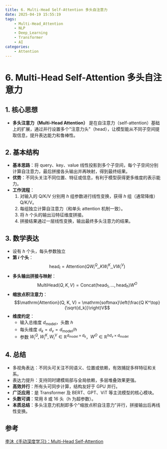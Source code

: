 ```yaml
---
title: 6. Multi-Head Self-Attention 多头自注意力
date: 2025-04-19 15:55:19
tags:
	- Multi-Head_Attention
	- NLP
	- Deep_Learning
	- Transformer
	- AI
categories:
    - Attention
---
```


# 6. Multi-Head Self-Attention 多头自注意力

## 1. 核心思想

- **多头注意力（Multi-Head Attention）** 是在自注意力（self-attention）基础上的扩展，通过并行设置多个"注意力头"（head），让模型能从不同子空间提取信息，提升表达能力和鲁棒性。

## 2. 基本结构

- **基本思路**：将 query、key、value 线性投影到多个子空间，每个子空间分别计算自注意力，最后拼接各头输出并再映射，得到最终结果。
- **优势**：不同头关注不同位置、特征或信息，有利于模型获得更多维度的表示能力。
- **工作流程**：
	1. 对输入的 Q/K/V 分别用 $h$ 组参数进行线性变换，获得 $h$ 组（通常降维）Q/K/V。
	2. 每组独立计算自注意力（和单头 attention 机制一致）。
	3. 将 $h$ 个头的输出沿特征维度拼接。
	4. 拼接结果通过一层线性变换，输出最终多头注意力的结果。

## 3. 数学表达

- 设有 $h$ 个头，每头参数独立
- **第 $i$ 个头**：  
	$$\text{head}_i = \mathrm{Attention}(Q W_i^Q,, K W_i^K,, V W_i^V)$$
- **多头输出拼接与映射**：  
	$$\mathrm{MultiHead}(Q, K, V) = \mathrm{Concat}(\text{head}_1, \dots, \text{head}_h) W^O$$
- **缩放点积注意力**：  
	$$\mathrm{Attention}(Q, K, V) = \mathrm{softmax}\left(\frac{Q K^\top}{\sqrt{d_k}}\right)V$$
- **维度约定**：
	- 输入总维度 $d_{\text{model}}$，头数 $h$
	- 每头维度 $d_k = d_v = d_{\text{model}}/h$
	- 参数 $W_i^Q, W_i^K, W_i^V \in \mathbb{R}^{d_{\text{model}} \times d_k}$，$W^O \in \mathbb{R}^{hd_v \times d_{\text{model}}}$

## 4. 总结

- 多视角表达：不同头可关注不同语义、位置或依赖，有效捕捉多样特征和关系。
- 表达力提升：支持同时建模局部与全局依赖，多层堆叠效果更强。
- **高效并行**：所有头可同步计算，结构友好于 GPU 并行。
- **广泛应用**：是 Transformer 及 BERT、GPT、ViT 等主流模型的核心模块。
- **头数可调**：常用 8 或 16 头（h 为超参数）。
- **本质总结**：多头注意力机制即多个"缩放点积自注意力"并行，拼接输出后再线性变换。


## 参考

[李沐《手动深度学习》：Multi-Head Self-Attention](https://zh.d2l.ai/chapter_attention-mechanisms/multihead-attention.html)



